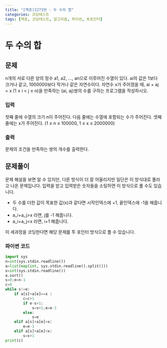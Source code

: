 ```yaml
---
title: "[백준]3273번 - 두 수의 합"
categories: 코딩테스트
tags: [백준, 코딩테스트, 알고리즘, 파이썬, 투포인터]
---
```


# 두 수의 합

## 문제

n개의 서로 다른 양의 정수 a1, a2, ..., an으로 이루어진 수열이 있다. ai의 값은 1보다 크거나 같고, 1000000보다 작거나 같은 자연수이다. 자연수 x가 주어졌을 때, ai + aj = x (1 ≤ i < j ≤ n)을 만족하는 (ai, aj)쌍의 수를 구하는 프로그램을 작성하시오.

### 입력

첫째 줄에 수열의 크기 n이 주어진다. 다음 줄에는 수열에 포함되는 수가 주어진다. 셋째 줄에는 x가 주어진다. (1 ≤ n ≤ 100000, 1 ≤ x ≤ 2000000)

### 출력

문제의 조건을 만족하는 쌍의 개수를 출력한다.

## 문제풀이

문제 해설을 보면 알 수 있지만, 다른 방식이 더 잘 어울리지만 일단은 이 방식대로 풀라고 나온 문제입니다. 입력을 받고 입력받은 숫자들을 소팅하면 이 방식으로 풀 수도 있습니다.

* 두 수를 더한 값이 목표한 값(x)과 같다면 시작인덱스에 +1, 끝인덱스에 -1을 해줍니다.
* a_i+a_j>x 라면, j를 -1 해줍니다.
* a_i+a_j<x 라면, i+1 해줍니다.

이 세과정을 코딩한다면 해당 문제를 투 포인터 방식으로 풀 수 있습니다.



### 파이썬 코드

```python
import sys
n=int(sys.stdin.readline())
a=list(map(int, sys.stdin.readline().split()))
x=int(sys.stdin.readline())
a.sort()
s=0;e=n-1
c=0
while s!=e:
    if a[s]+a[e]==x :
        c=c+1
        if e-s>1:
            s=s+1;e=e-1
        else:
            s=e
    elif a[s]+a[e]>x:
        e=e-1
    elif a[s]+a[e]<x:
        s=s+1
print(c)
```


